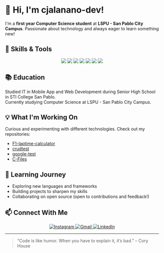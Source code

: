 # 👋 Hi, I'm cjalanano-dev!

I'm a **first year Computer Science student** at **LSPU - San Pablo City Campus**. Passionate about technology and always eager to learn something new!

## 🚀 Skills & Tools
<p align="center">
  <img src="https://img.shields.io/badge/Python-3776AB?style=for-the-badge&logo=python&logoColor=white" />
  <img src="https://img.shields.io/badge/C-00599C?style=for-the-badge&logo=c&logoColor=white" />
  <img src="https://img.shields.io/badge/Java-007396?style=for-the-badge&logo=java&logoColor=white" />
  <img src="https://img.shields.io/badge/HTML5-E34F26?style=for-the-badge&logo=html5&logoColor=white" />
  <img src="https://img.shields.io/badge/CSS3-1572B6?style=for-the-badge&logo=css3&logoColor=white" />
  <img src="https://img.shields.io/badge/JavaScript-F7DF1E?style=for-the-badge&logo=javascript&logoColor=black" />
  <img src="https://img.shields.io/badge/GitHub-181717?style=for-the-badge&logo=github&logoColor=white" />
  <!-- Add more logos as you learn new tools! -->
</p>

## 📚 Education
Studied IT in Mobile App and Web Development during Senior High School in STI College San Pablo. <br>
Currently studying Computer Science at LSPU - San Pablo City Campus.

## 💡 What I'm Working On
Curious and experimenting with different technologies. Check out my repositories:
- [F1-laptime-calculator](https://github.com/cjalanano-dev/F1-laptime-calculator)
- [crudtest](https://github.com/cjalanano-dev/crudtest)
- [google-test](https://github.com/cjalanano-dev/google-test)
- [C-Files](https://github.com/cjalanano-dev/C-Files)

## 🌱 Learning Journey
- Exploring new languages and frameworks
- Building projects to sharpen my skills
- Collaborating on open source (open to contributions and feedback!)

## 📫 Connect With Me
<p align="center">
  <a href="https://instagram.com/mrztdsh">
    <img src="https://img.shields.io/badge/Instagram-E4405F?style=for-the-badge&logo=instagram&logoColor=white" alt="Instagram"/>
  </a>
  <a href="mailto:cjalanano.dev@gmail.com">
    <img src="https://img.shields.io/badge/Gmail-D14836?style=for-the-badge&logo=gmail&logoColor=white" alt="Gmail"/>
  </a>
  <a href="linkedin.com/in/cjalanano-dev">
    <img src="https://img.shields.io/badge/LinkedIn-0A66C2?style=for-the-badge&logo=linkedin&logoColor=white" alt="LinkedIn"/>
  </a>
</p>

---

> “Code is like humor. When you have to explain it, it’s bad.” – Cory House
